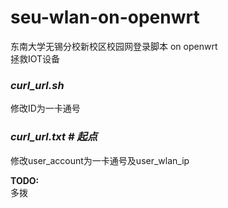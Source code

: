 # seu-wlan-on-openwrt
东南大学无锡分校新校区校园网登录脚本 on openwrt
<br/>拯救IOT设备

### ***curl_url.sh***

修改ID为一卡通号

### ***curl_url.txt # 起点***

修改user_account为一卡通号及user_wlan_ip

**TODO:**
<br/>多拨
